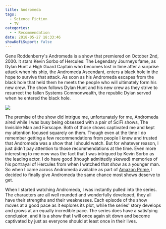 ```yaml
---
title: Andromeda
tags:
  - Science Fiction
  - TV
categories:
  - - Recommendation
date: 2018-05-27 18:33:46
showKofiSuport: false
---
```


Gene Roddenberry's Andromeda is a show that premiered on October 2nd, 2000.  It stars Kevin Sorbo of Hercules: The Legendary Journeys fame, as Dylan Hunt a High Guard Captain who becomes lost in time after a surprise attack when his ship, the Andromeda Ascendant, enters a black hole in the hope to survive that attack.  As soon as his Andromeda escapes from the black hole that held them he meets the people who will ultimately form his new crew.  The show follows Dylan Hunt and his new crew as they strive to resurrect the fallen Systems Commonwealth, the republic Dylan served when he entered the black hole. <!-- more --><div class="embedded-image-left">![](./andromeda.jpg)</div>

The premise of the show did intrigue me, unfortunately for me, Andromeda aired while I was busy being obsessed with a pair of SciFi shows, The Invisible Man and Farscape.  Both of those shows captivated me and kept my attention focused squarely on them.  Though even at the time I do remember getting a few recommendations from people I knew and trusted that Andromeda was a show that I should watch.  But for whatever reason, I just didn’t pay attention to those recommendations at the time.  Even more interesting to me now was the fact that I was intrigued by Kevin Sorbo as the leading actor.  I do have good (though admittedly skewed) memories of his portrayal of Hercules from when I watched that show as a younger man.  So when I came across Andromeda available as part of [Amazon Prime]( https://www.amazon.com/Under-the-Night/dp/B077JR8JQ8/ref=sr_1_2?ie=UTF8&qid=1527460025&sr=8-2&keywords=andromeda+season+1), I decided to finally give Andromeda the same chance most shows deserve to get.

When I started watching Andromeda, I was instantly pulled into the series.  The characters are all well rounded and wonderfully developed, they all have their strengths and their weaknesses.  Each episode of the show moves at a good pace as it explores its plot, while the series' story develops and grows at an equally incredible pace.  The series does have a satisfying conclusion, and it is a show that I will once again sit down and become captivated by just as everyone should at least once in their lives.